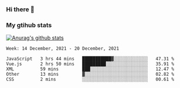 ### Hi there 👋

### My gtihub stats

[![Anurag's github stats](https://github-readme-stats.vercel.app/api?username=gaozhidong)](https://github.com/gaozhidong/github-readme-stats)

<!--START_SECTION:waka-->
```text
Week: 14 December, 2021 - 20 December, 2021

JavaScript   3 hrs 44 mins   ███████████▓░░░░░░░░░░░░░   47.31 % 
Vue.js       2 hrs 50 mins   █████████░░░░░░░░░░░░░░░░   35.91 % 
XML          59 mins         ███░░░░░░░░░░░░░░░░░░░░░░   12.47 % 
Other        13 mins         ▓░░░░░░░░░░░░░░░░░░░░░░░░   02.82 % 
CSS          2 mins          ░░░░░░░░░░░░░░░░░░░░░░░░░   00.61 % 
```
<!--END_SECTION:waka-->